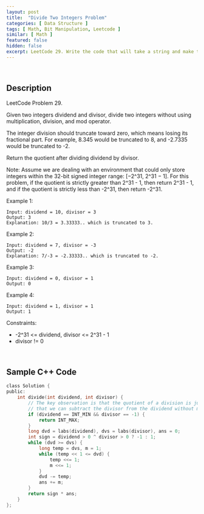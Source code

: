 ```yaml
---
layout: post
title:  "Divide Two Integers Problem"
categories: [ Data Structure ]
tags: [ Math, Bit Manipulation, Leetcode ]
similar: [ Math ]
featured: false
hidden: false
excerpt: LeetCode 29. Write the code that will take a string and make this conversion given a number of rows.
---
```


<br />

## Description

LeetCode Problem 29. 

Given two integers dividend and divisor, divide two integers without using multiplication, division, and mod operator.

The integer division should truncate toward zero, which means losing its fractional part. For example, 8.345 would be truncated to 8, and -2.7335 would be truncated to -2.

Return the quotient after dividing dividend by divisor.

Note: Assume we are dealing with an environment that could only store integers within the 32-bit signed integer range: [−2^31, 2^31 − 1]. For this problem, if the quotient is strictly greater than 2^31 - 1, then return 2^31 - 1, and if the quotient is strictly less than -2^31, then return -2^31.

 

Example 1:
```
Input: dividend = 10, divisor = 3
Output: 3
Explanation: 10/3 = 3.33333.. which is truncated to 3.
```

Example 2:
```
Input: dividend = 7, divisor = -3
Output: -2
Explanation: 7/-3 = -2.33333.. which is truncated to -2.
```

Example 3:
```
Input: dividend = 0, divisor = 1
Output: 0
```

Example 4:
```
Input: dividend = 1, divisor = 1
Output: 1
```

Constraints:

* -2^31 <= dividend, divisor <= 2^31 - 1
* divisor != 0

<br />

## Sample C++ Code


```c
class Solution {
public:
    int divide(int dividend, int divisor) {
        // The key observation is that the quotient of a division is just the number of times 
        // that we can subtract the divisor from the dividend without making it negative.
        if (dividend == INT_MIN && divisor == -1) {
            return INT_MAX;
        }
        long dvd = labs(dividend), dvs = labs(divisor), ans = 0;
        int sign = dividend > 0 ^ divisor > 0 ? -1 : 1;
        while (dvd >= dvs) {
            long temp = dvs, m = 1;
            while (temp << 1 <= dvd) {
                temp <<= 1;
                m <<= 1;
            }
            dvd -= temp;
            ans += m;
        }
        return sign * ans;
    }
};
```
